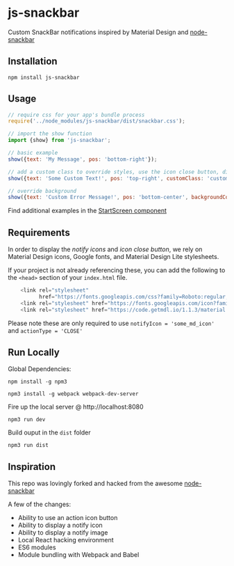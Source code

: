 # js-snackbar

Custom SnackBar notifications inspired by Material Design and [node-snackbar](https://github.com/polonel/SnackBar)

## Installation
```
npm install js-snackbar
```

## Usage
```javascript
// require css for your app's bundle process
require('../node_modules/js-snackbar/dist/snackbar.css');

// import the show function
import {show} from 'js-snackbar';

// basic example
show({text: 'My Message', pos: 'bottom-right'});

// add a custom class to override styles, use the icon close button, display a face notify icon
show({text: 'Some Custom Text!', pos: 'top-right', customClass: 'custom-class', notifyIcon: 'face', actionType: 'CLOSE'});

// override background
show({text: 'Custom Error Message!', pos: 'bottom-center', backgroundColor: '#F44336'});
```

Find additional examples in the [StartScreen component](https://github.com/johnrhampton/SnackBar/blob/master/src/local/StartScreen/index.js)

## Requirements
In order to display the _notify icons_ and _icon close button_, we rely on Material Design icons, Google fonts, and Material Design Lite stylesheets.
 
If your project is not already referencing these, you can add the following to the `<head>` section of your `index.html` file.

```javascript
    <link rel="stylesheet"
          href="https://fonts.googleapis.com/css?family=Roboto:regular,bold,italic,thin,light,bolditalic,black,medium&amp;lang=en">
    <link rel="stylesheet" href="https://fonts.googleapis.com/icon?family=Material+Icons">
    <link rel="stylesheet" href="https://code.getmdl.io/1.1.3/material.indigo-pink.min.css">
```

Please note these are only required to use `notifyIcon = 'some_md_icon'` and `actionType = 'CLOSE'`

## Run Locally

Global Dependencies:
```
npm install -g npm3
 
npm3 install -g webpack webpack-dev-server
```

Fire up the local server @ http://localhost:8080
```
npm3 run dev
```

Build ouput in the `dist` folder
```
npm3 run dist
```

## Inspiration
This repo was lovingly forked and hacked from the awesome [node-snackbar](https://github.com/polonel/SnackBar)

A few of the changes:
- Ability to use an action icon button
- Ability to display a notify icon
- Ability to display a notify image
- Local React hacking environment
- ES6 modules
- Module bundling with Webpack and Babel